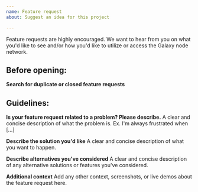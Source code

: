 ```yaml
---
name: Feature request
about: Suggest an idea for this project

---
```


Feature requests are highly encouraged. We want to hear from you on what you'd like to see and/or how you'd like to utilize or access the Galaxy node network.

## Before opening:

**Search for duplicate or closed feature requests**

## Guidelines:

**Is your feature request related to a problem? Please describe.**
A clear and concise description of what the problem is. Ex. I'm always frustrated when [...]

**Describe the solution you'd like**
A clear and concise description of what you want to happen.

**Describe alternatives you've considered**
A clear and concise description of any alternative solutions or features you've considered.

**Additional context**
Add any other context, screenshots, or live demos about the feature request here.
